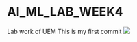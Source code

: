 # AI_ML_LAB_WEEK4
Lab work of UEM
This is my first commit
<img src ="https://upload.wikimedia.org/wikipedia/commons/thumb/8/8f/UEM_Logo.jpg/1200px-UEM_Logo.jpg">
